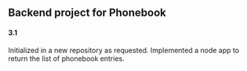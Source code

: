 ## Backend project for Phonebook

#### 3.1

Initialized in a new repository as requested. Implemented a node app to return the list of phonebook entries.
